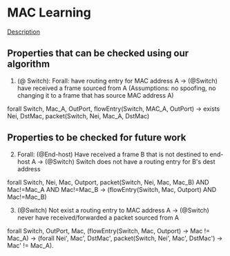 # MAC Learning

[Description](https://telconotes.wordpress.com/2013/03/09/how-a-switch-works/)

Properties that can be checked using our algorithm
--------------------------------------------------

1. (@ Switch): Forall: have routing entry for MAC address A -> 
	(@Switch) have received a frame sourced from A 
(Assumptions: no spoofing, no changing it to a frame that has source MAC address A)

forall Switch, Mac_A, OutPort, flowEntry(Switch, MAC_A, OutPort) ->
	exists Nei, DstMac, packet(Switch, Nei, Mac_A, DstMac) 

Properties to be checked for future work
----------------------------------------

2. Forall: (@End-host) Have received a frame B that is not destined to end-host A 
        -> (@Switch) Switch does not have a routing entry for B's dest address

forall Switch, Nei, Mac, Outport, 
	packet(Switch, Nei, Mac, Mac_B) AND Mac!=Mac_A AND Mac!=Mac_B ->
	(flowEntry(Switch, Mac, Outport) AND Mac!=Mac_B)

3. (@Switch) Not exist a routing entry to MAC address A -> (@Switch) never have received/forwarded a packet sourced from A

forall Switch, OutPort, Mac, 
    (flowEntry(Switch, Mac, Outport) -> Mac != Mac_A)
	->
    (forall Nei', Mac', DstMac', 
          packet(Switch, Nei', Mac', DstMac') -> Mac' != Mac_A).